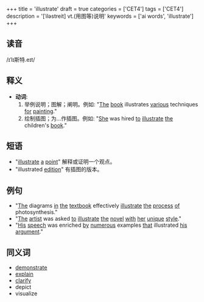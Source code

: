 +++
title = 'illustrate'
draft = true
categories = ['CET4']
tags = ['CET4']
description = '[ˈiləstreit] vt.(用图等)说明'
keywords = ['ai words', 'illustrate']
+++

## 读音
/ɪˈlɪ斯特.eɪt/

## 释义
- **动词**: 
    1. 举例说明；图解；阐明。例如: "[The](/zh/post/the/) [book](/zh/post/book/) illustrates [various](/zh/post/various/) techniques [for](/zh/post/for/) [painting](/zh/post/painting/)."
    2. 绘制插图；为…作插图。例如: "[She](/zh/post/she/) was hired [to](/zh/post/to/) [illustrate](/zh/post/illustrate/) [the](/zh/post/the/) children's [book](/zh/post/book/)."

## 短语
- "[illustrate](/zh/post/illustrate/) [a](/zh/post/a/) [point](/zh/post/point/)" 解释或证明一个观点。
- "illustrated [edition](/zh/post/edition/)" 有插图的版本。

## 例句
- "[The](/zh/post/the/) diagrams [in](/zh/post/in/) [the](/zh/post/the/) [textbook](/zh/post/textbook/) effectively [illustrate](/zh/post/illustrate/) [the](/zh/post/the/) [process](/zh/post/process/) [of](/zh/post/of/) photosynthesis."
- "[The](/zh/post/the/) [artist](/zh/post/artist/) was asked [to](/zh/post/to/) [illustrate](/zh/post/illustrate/) [the](/zh/post/the/) [novel](/zh/post/novel/) [with](/zh/post/with/) [her](/zh/post/her/) [unique](/zh/post/unique/) [style](/zh/post/style/)."
- "[His](/zh/post/his/) [speech](/zh/post/speech/) was enriched [by](/zh/post/by/) [numerous](/zh/post/numerous/) examples [that](/zh/post/that/) illustrated [his](/zh/post/his/) [argument](/zh/post/argument/)."

## 同义词
- [demonstrate](/zh/post/demonstrate/)
- [explain](/zh/post/explain/)
- [clarify](/zh/post/clarify/)
- depict
- visualize
